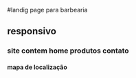 #landig  page  para barbearia 
## responsivo 
### site contem  home produtos contato
#### mapa de localização 
